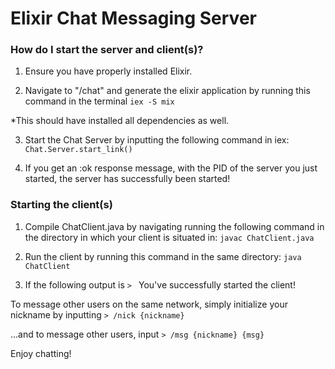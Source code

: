 
# Elixir Chat Messaging Server

### How do I start the server and client(s)?

1. Ensure you have properly installed Elixir. 

2. Navigate to "/chat" and generate the elixir application by running this command in the terminal
    ```iex -S mix```

*This should have installed all dependencies as well.

3. Start the Chat Server by inputting the following command in iex:
	```Chat.Server.start_link()```

4. If you get an :ok response message, with the PID of the server you just started, the server has successfully been started!

### Starting the client(s)

1. Compile ChatClient.java by navigating running the following command in the directory in which your client is situated in:
	```javac ChatClient.java```

2. Run the client by running this command in the same directory:
	```java ChatClient```
	
3. If the following output is 
	```> ```
You've successfully started the client!

To message other users on the same network, simply initialize your nickname by inputting 
	```> /nick {nickname}```
	
...and to message other users, input
	```> /msg {nickname} {msg}```

Enjoy chatting!
